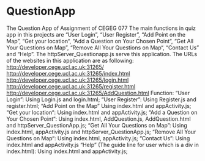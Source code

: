 # QuestionApp
The Question App of Assignment of CEGEG 077
The main functions in quiz app in this projects are “User Login”, “User Register”, “Add Point on the Map”,  “Get your location“, “Add a Question on Your Chosen Point“, “Get All Your Questions on Map”, “Remove All Your Questions on Map“, “Contact Us” and “Help”. The httpServer_Questionapp.js serve this application.
The URLs of the websites in this application are as following:
http://developer.cege.ucl.ac.uk:31265/
http://developer.cege.ucl.ac.uk:31265/index.html
http://developer.cege.ucl.ac.uk:31265/login.html
http://developer.cege.ucl.ac.uk:31265/register.html
http://developer.cege.ucl.ac.uk:31265/AddQuestion.html
Function: 
“User Login”:
Using Login.js and login.html;
“User Register”:
Using Register.js and register.html;
“Add Point on the Map”
Using index.html and appActivity.js;
“Get your location“:
Using index.html and appActivity.js;
“Add a Question on Your Chosen Point“:
Using index.html, AddQuestion.js, AddQuestion.html and httpServer_QuestionApp.js;
“Get All Your Questions on Map”:
Using index.html, appActivity.js and httpServer_QuestionApp.js;
“Remove All Your Questions on Map“:
Using index.html, appActivity.js;
“Contact Us”:
Using index.html and appActivity.js
“Help” (The guide line for user which is a div in index.html):
Using index.html and appActivity.js;
